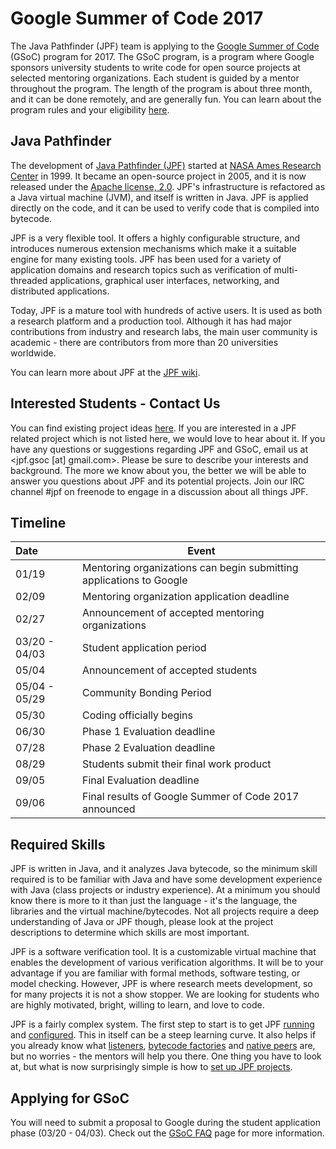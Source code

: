 # Google Summer of Code 2017 #

The Java Pathfinder (JPF) team is applying to the [Google Summer of Code](https://developers.google.com/open-source/gsoc/) (GSoC) program for 2017. The GSoC program, is a program where Google sponsors university students to write code for open source projects at selected mentoring organizations. Each student is guided by a mentor throughout the program. The length of the program is about three month, and it can be done remotely, and are generally fun. You can learn about the program rules and your eligibility [here](https://summerofcode.withgoogle.com/rules/).

## Java Pathfinder ##

The development of [Java Pathfinder (JPF)](http://babelfish.arc.nasa.gov/trac/jpf/wiki/WikiStart)  started at [NASA Ames Research Center](http://www.nasa.gov/centers/ames/home/index.html) in 1999. It became an open-source project in 2005, and it is now released under the [Apache license, 2.0](http://www.apache.org/licenses/LICENSE-2.0). JPF's infrastructure is refactored as a Java virtual machine (JVM), and itself is written in Java. JPF is applied directly on the code, and it can be used to verify code that is compiled into bytecode.

JPF is a very flexible tool. It offers a highly configurable structure, and introduces numerous extension mechanisms which make it a suitable engine for many existing tools. JPF has been used for a variety of application domains and research topics such as verification of multi-threaded applications, graphical user interfaces, networking, and distributed applications. 

Today, JPF is a mature tool with hundreds of active users. It is used as both a research platform and a production tool. Although it has had major contributions from industry and research labs, the main user community is academic - there are contributors from more than 20 universities worldwide.

You can learn more about JPF at the [JPF wiki](http://babelfish.arc.nasa.gov/trac/jpf/wiki).

## Interested Students - Contact Us ##

You can find existing project ideas [here](wiki:projects/projects). If you are interested in a JPF related project which is not listed here, we would love to hear about it. If you have any questions or suggestions regarding JPF and GSoC, email us at \<jpf.gsoc [at] gmail.com\>. Please be sure to describe your interests and background. The more we know about you, the better we will be able to answer you questions about JPF and its potential projects. Join our IRC channel #jpf on freenode to engage in a discussion about all things JPF.

## Timeline ##

| Date | Event |
| :------------- | ------------- |  
| 01/19 | Mentoring organizations can begin submitting applications to Google |  
| 02/09 | Mentoring organization application deadline |  
| 02/27 | Announcement of accepted mentoring organizations |  
| 03/20 - 04/03 | Student application period |  
| 05/04 | Announcement of accepted students |  
| 05/04 - 05/29 | Community Bonding Period |  
| 05/30 | Coding officially begins |  
| 06/30 | Phase 1 Evaluation deadline |  
| 07/28 | Phase 2 Evaluation deadline |  
| 08/29 | Students submit their final work product |  
| 09/05 | Final Evaluation deadline |  
| 09/06 | Final results of Google Summer of Code 2017 announced |  


## Required Skills ##

JPF is written in Java, and it analyzes Java bytecode, so the minimum skill required is to be familiar with Java and have some development experience with Java (class projects or industry experience). At a minimum you should know there is more to it than just the language - it's the language, the libraries and the virtual machine/bytecodes. Not all projects require a deep understanding of Java or JPF though, please look at the project descriptions to determine which skills are most important.

JPF is a software verification tool. It is a customizable virtual machine that enables the development of various verification algorithms. It will be to your advantage if you are familiar with formal methods, software testing, or model checking. However, JPF is where research meets development, so for many projects it is not a show stopper. We are looking for students who are highly motivated, bright, willing to learn, and love to code.

JPF is a fairly complex system. The first step to start is to get JPF [running](http://babelfish.arc.nasa.gov/trac/jpf/wiki/user/run) and [configured](http://babelfish.arc.nasa.gov/trac/jpf/wiki/user/config). This in itself can be a steep learning curve. It also helps if you already know what [listeners](http://babelfish.arc.nasa.gov/trac/jpf/wiki/devel/listener), [bytecode factories](http://babelfish.arc.nasa.gov/trac/jpf/wiki/devel/bytecode_factory) and [native peers](http://babelfish.arc.nasa.gov/trac/jpf/wiki/devel/mji) are, but no worries - the mentors will help you there. One thing you have to look at, but what is now surprisingly simple is how to [set up JPF projects](http://babelfish.arc.nasa.gov/trac/jpf/wiki/devel/create_project).

## Applying for GSoC ##

You will need to submit a proposal to Google during the student application phase (03/20 - 04/03). Check out the [GSoC FAQ](https://developers.google.com/open-source/gsoc/faq) page for more information. 